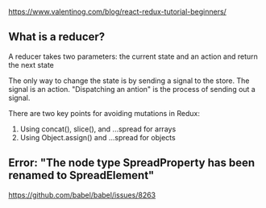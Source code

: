 
https://www.valentinog.com/blog/react-redux-tutorial-beginners/


## What is a **reducer**?
A reducer takes two parameters: the current state and an action and return the next state

The only way to change the state is by sending a signal to the store. The signal is an action. "Dispatching an antion" is the process of sending out a signal.

There are two key points for avoiding mutations in Redux:
1. Using concat(), slice(), and ...spread for arrays
2. Using Object.assign() and ...spread for objects





## Error: "The node type SpreadProperty has been renamed to SpreadElement"
https://github.com/babel/babel/issues/8263